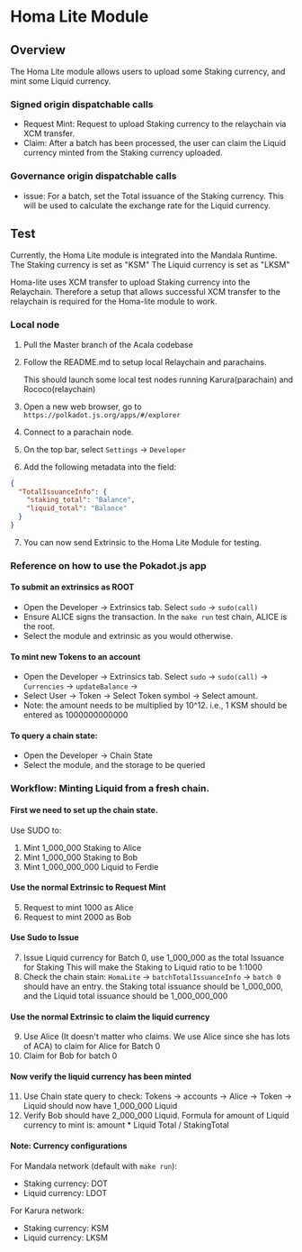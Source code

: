 # Homa Lite Module

## Overview
The Homa Lite module allows users to upload some Staking currency, and mint some Liquid currency.

### Signed origin dispatchable calls
* Request Mint: Request to upload Staking currency to the relaychain via XCM transfer.  
* Claim: After a batch has been processed, the user can claim the Liquid currency minted from the Staking currency uploaded.

### Governance origin dispatchable calls 
* issue: For a batch, set the Total issuance of the Staking currency. This will be used to calculate the exchange rate for the Liquid currency.

## Test
Currently, the Homa Lite module is integrated into the Mandala Runtime. 
The Staking currency is set as "KSM"
The Liquid currency is set as "LKSM"

Homa-lite uses XCM transfer to upload Staking currency into the Relaychain. Therefore a setup that allows successful XCM transfer to the relaychain is required for the Homa-lite module to work.

### Local node
1. Pull the Master branch of the Acala codebase
2. Follow the README.md to setup local Relaychain and parachains.

   This should launch some local test nodes running Karura(parachain) and Rococo(relaychain)
3. Open a new web browser, go to `https://polkadot.js.org/apps/#/explorer`
4. Connect to a parachain node.
5. On the top bar, select `Settings` -> `Developer`
6. Add the following metadata into the field:
``` JSON
{
  "TotalIssuanceInfo": {
    "staking_total": "Balance",
    "liquid_total": "Balance"
  }
}
```
7. You can now send Extrinsic to the Homa Lite Module for testing.

### Reference on how  to use the Pokadot.js app
#### To submit an extrinsics as ROOT
* Open the Developer -> Extrinsics tab. Select `sudo` -> `sudo(call)`
* Ensure ALICE signs the transaction. In the `make run` test chain, ALICE is the root.
* Select the module and extrinsic as you would otherwise.

#### To mint new Tokens to an account
* Open the Developer -> Extrinsics tab. Select `sudo` -> `sudo(call)` -> `Currencies` -> `updateBalance` -> 
* Select User -> Token -> Select Token symbol -> Select amount.
* Note: the amount needs to be multiplied by 10^12. i.e., 1 KSM should be entered as 1000000000000

#### To query a chain state:
* Open the Developer -> Chain State
* Select the module, and the storage to be queried

### Workflow: Minting Liquid from a fresh chain.
#### First we need to set up the chain state.
Use SUDO to:
1. Mint 1_000_000 Staking to Alice
2. Mint 1_000_000 Staking to Bob
3. Mint 1_000_000_000 Liquid to Ferdie

#### Use the normal Extrinsic to Request Mint
5. Request to mint 1000 as Alice
6. Request to mint 2000 as Bob

#### Use Sudo to Issue
7. Issue Liquid currency for Batch 0, use 1_000_000 as the total Issuance for Staking
This will make the Staking to Liquid ratio to be 1:1000
8. Check the chain stain: `HomaLite` -> `batchTotalIssuanceInfo` -> `batch 0` should have an entry.
the Staking total issuance should be 1_000_000, and the Liquid total issuance should be 1_000_000_000

#### Use the normal Extrinsic to claim the liquid currency
9. Use Alice (It doesn't matter who claims. We use Alice since she has lots of ACA) to claim for Alice for Batch 0
10. Claim for Bob for batch 0

#### Now verify the liquid currency has been minted
11. Use Chain state query to check: Tokens -> accounts -> Alice -> Token -> Liquid should now have 1_000_000 Liquid
12. Verify Bob should have  2_000_000 Liquid.
Formula for amount of Liquid currency to mint is: amount * Liquid Total / StakingTotal

#### Note: Currency configurations
For Mandala network (default with `make run`):
* Staking currency: DOT
* Liquid currency: LDOT

For Karura network:
* Staking currency: KSM
* Liquid currency: LKSM